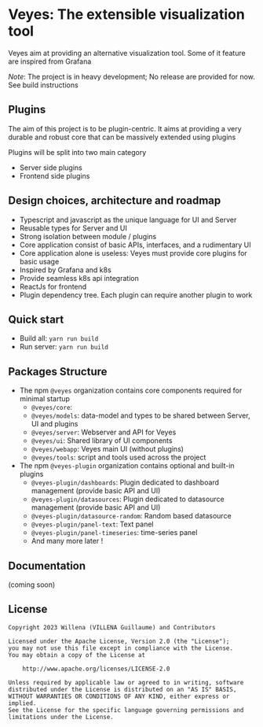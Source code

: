 # Veyes: The extensible visualization tool

Veyes aim at providing an alternative visualization tool. Some of it feature are inspired from Grafana

*Note*: The project is in heavy development; No release are provided for now. See build instructions 

## Plugins

The aim of this project is to be plugin-centric.
It aims at providing a very durable and robust core that can be massively extended using plugins

Plugins will be split into two main category

- Server side plugins 
- Frontend side plugins

## Design choices, architecture and roadmap

* Typescript and javascript as the unique language for UI and Server
* Reusable types for Server and UI 
* Strong isolation between module / plugins
* Core application consist of basic APIs, interfaces, and a rudimentary UI
* Core application alone is useless: Veyes must provide core plugins for basic usage
* Inspired by Grafana and k8s
* Provide seamless k8s api integration
* ReactJs for frontend 
* Plugin dependency tree. Each plugin can require another plugin to work 

## Quick start 

* Build all: ```yarn run build```
* Run server: ```yarn run build```

## Packages Structure

* The npm `@veyes` organization contains core components required for minimal startup 
  * `@veyes/core`: 
  * `@veyes/models`: data-model and types to be shared between Server, UI and plugins
  * `@veyes/server`: Webserver and API for Veyes
  * `@veyes/ui`: Shared library of UI components
  * `@veyes/webapp`: Veyes main UI (without plugins)
  * `@veyes/tools`: script and tools used across the project
* The npm `@veyes-plugin` organization contains optional and built-in plugins
  * `@veyes-plugin/dashboards`: Plugin dedicated to dashboard management (provide basic API and UI)  
  * `@veyes-plugin/datasources`: Plugin dedicated to datasource management (provide basic API and UI)
  * `@veyes-plugin/datasource-random`: Random based datasource  
  * `@veyes-plugin/panel-text`: Text panel 
  * `@veyes-plugin/panel-timeseries`: time-series panel
  * And many more later ! 
 
## Documentation

(coming soon)

## License
    
    Copyright 2023 Willena (VILLENA Guillaume) and Contributors
    
    Licensed under the Apache License, Version 2.0 (the "License");
    you may not use this file except in compliance with the License.
    You may obtain a copy of the License at
    
        http://www.apache.org/licenses/LICENSE-2.0
    
    Unless required by applicable law or agreed to in writing, software
    distributed under the License is distributed on an "AS IS" BASIS,
    WITHOUT WARRANTIES OR CONDITIONS OF ANY KIND, either express or implied.
    See the License for the specific language governing permissions and
    limitations under the License.










 



  

